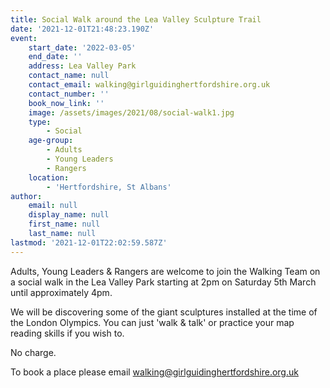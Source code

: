 ```yaml
---
title: Social Walk around the Lea Valley Sculpture Trail
date: '2021-12-01T21:48:23.190Z'
event:
    start_date: '2022-03-05'
    end_date: ''
    address: Lea Valley Park
    contact_name: null
    contact_email: walking@girlguidinghertfordshire.org.uk
    contact_number: ''
    book_now_link: ''
    image: /assets/images/2021/08/social-walk1.jpg
    type:
        - Social
    age-group:
        - Adults
        - Young Leaders
        - Rangers
    location:
        - 'Hertfordshire, St Albans'
author:
    email: null
    display_name: null
    first_name: null
    last_name: null
lastmod: '2021-12-01T22:02:59.587Z'
---
```


Adults, Young Leaders & Rangers are welcome to join the Walking Team on a social walk in the Lea Valley Park starting at 2pm on Saturday 5th March until approximately 4pm. 

We will be discovering some of the giant sculptures installed at the time of the London Olympics. You can just 'walk & talk' or practice your map reading skills if you wish to. 

No charge.

To book a place please email <walking@girlguidinghertfordshire.org.uk>
